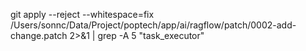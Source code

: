 git apply --reject --whitespace=fix
      /Users/sonnc/Data/Project/poptech/app/ai/ragflow/patch/0002-add-change.patch 2>&1 | grep -A 5
      "task_executor"